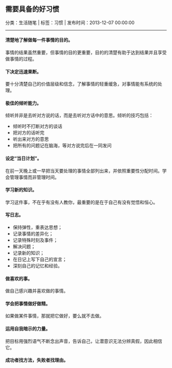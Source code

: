 ## 需要具备的好习惯

分类：生活随笔 | 标签：习惯 | 发布时间：2013-12-07 00:00:00

___

#### 清楚地了解做每一件事情的目的。
  
事情的结果虽然重要，但事情的目的更重要，目的的清楚有助于达到结果并且享受做事情的过程。

#### 下决定迅速果断。

要十分清楚自己的价值层级和信念，了解事情的轻重缓急，对事情能有系统的处理。

#### 极佳的倾听能力。

倾听并非是去听对方说的话，而是去听对方话中的意思。倾听的技巧包括：

* 倾听时不打断对方的谈话
* 把对方的话听完
* 听出来对方的意思
* 把所有的问题记在脑海，等对方说完后在一同发问

#### 设定“当日计划”。

在前一天晚上或一早把当天要处理的事情全部列出来，并依照重要性分配时间。学会管理事情而非管理时间。

#### 学习新的知识。

学习这件事，不在乎有没有人教你，最重要的是在于自己有没有觉悟和恒心。

#### 写日志。

* 保持弹性，重表达思想；
* 记录事情的差异化；
* 记录特殊时刻及事件；
* 解决问题；
* 记录新的知识；
* 在日记上写下自己的宣言；
* 深刻自己的记忆和经验。

#### 做喜欢的事。

做自己感兴趣并喜欢做的事情。

#### 学会把事情做好做精。

如果做某件事情，那就把它做好，要么就不去做。

#### 运用自我暗示的力量。

把目标用强烈语气不断念出声音，告诉自己，让潜意识无法分辨真假，因此相信它。

#### 成功者找方法，失败者找理由。